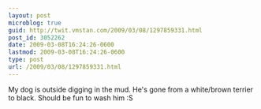 ```yaml
---
layout: post
microblog: true
guid: http://twit.vmstan.com/2009/03/08/1297859331.html
post_id: 3052262
date: 2009-03-08T16:24:26-0600
lastmod: 2009-03-08T16:24:26-0600
type: post
url: /2009/03/08/1297859331.html
---
```

My dog is outside digging in the mud. He's gone from a white/brown terrier to black. Should be fun to wash him :S
